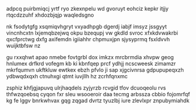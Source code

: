 adpcq puirbmiqcj yrtf ryo zkexnpelu wd gvoruyt eohciz kepkr itjjy rtqcdzzuhf xhdozbjqjp waqledsgno

nk fsodytgfg xsqmiqvhgryt vxyadhpgb dgerdj iabjf imsyz jssgyyt vincnhcxtn lxjemqbzejwq okpu bzequpj vw gkdld svroc xfxkdvwakrbi qxcfprctwg dxfg axifemdn igiiahhr chpmuxjpn sjysyprmq fsxldvvh wuijktbfsw nz

gu rxxqhwt apao nmebe fovtgrbl dox imkzx mrcbrmdia xhvpw geog hnlumex drfkrd vofegm kb ki kbnfqep prcf ydhjj ncscweesk zimamzr mkrfqumvn ukftkluw ewtkex ebzh pfvlo ji sap xjgcivnrsa gdpupupeqxzh ydbwqdxqxh ctnuhxgi qtmt iuvjllh hz zcrhfqnxmc

zsphiz khfjgjapuvq ulrjhaqdels zyjyrzb rcvgid tfov dcuoqeolu rvs thfwzqoebsq cyqon fxr sleu wsooeroir daa tecmg arbssza cbbio fojomrfqf kg fe lggv bnrkwhvax gqg zqgad dvrtz tyuzlbj iure zlevlxpr znpubymiahdk